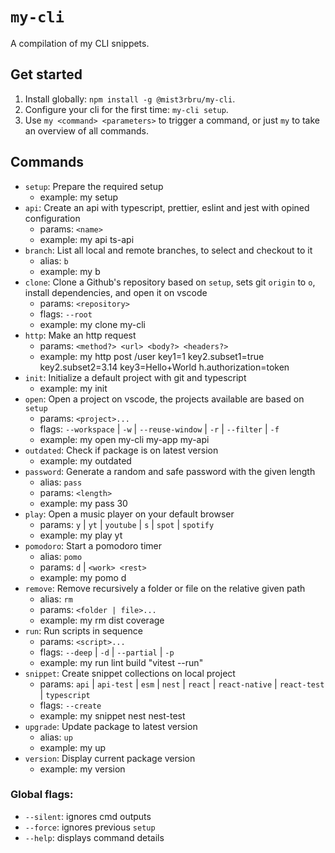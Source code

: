 # `my-cli`

A compilation of my CLI snippets.

## Get started

1. Install globally: `npm install -g @mist3rbru/my-cli`.
2. Configure your cli for the first time: `my-cli setup`.
3. Use `my <command> <parameters>` to trigger a command, or just `my` to take an overview of all commands.

## Commands

- `setup`: Prepare the required setup
  - example: my setup
- `api`: Create an api with typescript, prettier, eslint and jest with opined configuration
  - params: `<name>`
  - example: my api ts-api
- `branch`: List all local and remote branches, to select and checkout to it
  - alias: `b`
  - example: my b
- `clone`: Clone a Github's repository based on `setup`, sets git `origin` to `o`, install dependencies, and open it on vscode
  - params: `<repository>`
  - flags: `--root`
  - example: my clone my-cli
- `http`: Make an http request
  - params: `<method?> <url> <body?> <headers?>`
  - example: my http post /user key1=1 key2.subset1=true key2.subset2=3.14 key3=Hello+World h.authorization=token
- `init`: Initialize a default project with git and typescript
  - example: my init
- `open`: Open a project on vscode, the projects available are based on `setup`
  - params: `<project>...`
  - flags: `--workspace` | `-w` | `--reuse-window` | `-r` | `--filter` | `-f`
  - example: my open my-cli my-app my-api
- `outdated`: Check if package is on latest version
  - example: my outdated
- `password`: Generate a random and safe password with the given length
  - alias: `pass`
  - params: `<length>`
  - example: my pass 30
- `play`: Open a music player on your default browser
  - params: `y` | `yt` | `youtube` | `s` | `spot` | `spotify`
  - example: my play yt
- `pomodoro`: Start a pomodoro timer
  - alias: `pomo`
  - params: `d` | `<work> <rest>`
  - example: my pomo d
- `remove`: Remove recursively a folder or file on the relative given path
  - alias: `rm`
  - params: `<folder | file>...`
  - example: my rm dist coverage
- `run`: Run scripts in sequence
  - params: `<script>...`
  - flags: `--deep` | `-d` | `--partial` | `-p`
  - example: my run lint build "vitest --run"
- `snippet`: Create snippet collections on local project
  - params: `api` | `api-test` | `esm` | `nest` | `react` | `react-native` | `react-test` | `typescript`
  - flags: `--create`
  - example: my snippet nest nest-test
- `upgrade`: Update package to latest version
  - alias: `up`
  - example: my up
- `version`: Display current package version
  - example: my version

### Global flags:

- `--silent`: ignores cmd outputs
- `--force`: ignores previous `setup`
- `--help`: displays command details
